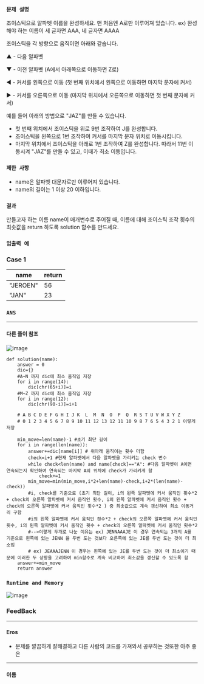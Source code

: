 ### `문제 설명`

조이스틱으로 알파벳 이름을 완성하세요. 맨 처음엔 A로만 이루어져 있습니다.
ex) 완성해야 하는 이름이 세 글자면 AAA, 네 글자면 AAAA

조이스틱을 각 방향으로 움직이면 아래와 같습니다.

▲ - 다음 알파벳

▼ - 이전 알파벳 (A에서 아래쪽으로 이동하면 Z로)

◀ - 커서를 왼쪽으로 이동 (첫 번째 위치에서 왼쪽으로 이동하면 마지막 문자에 커서)

▶ - 커서를 오른쪽으로 이동 (마지막 위치에서 오른쪽으로 이동하면 첫 번째 문자에 커서)

예를 들어 아래의 방법으로 "JAZ"를 만들 수 있습니다.

- 첫 번째 위치에서 조이스틱을 위로 9번 조작하여 J를 완성합니다.
- 조이스틱을 왼쪽으로 1번 조작하여 커서를 마지막 문자 위치로 이동시킵니다.
- 마지막 위치에서 조이스틱을 아래로 1번 조작하여 Z를 완성합니다.
따라서 11번 이동시켜 "JAZ"를 만들 수 있고, 이때가 최소 이동입니다.

### `제한 사항`

- name은 알파벳 대문자로만 이루어져 있습니다.
- name의 길이는 1 이상 20 이하입니다.

### `결과`

만들고자 하는 이름 name이 매개변수로 주어질 때, 이름에 대해 조이스틱 조작 횟수의 최솟값을 return 하도록 solution 함수를 만드세요.

### `입출력 예`
### Case 1
|name|return|
|---|---|
|"JEROEN"|56|
|"JAN"|23|

### `ANS`

----

#### 다른 풀이 참조

####
![image](https://user-images.githubusercontent.com/106041072/236861156-efac1efc-d67c-44b0-ae9f-59a9d6bf0e67.png)

```
def solution(name):
    answer = 0
    dic={}
    #A~N 까지 dic에 최소 움직임 저장 
    for i in range(14):
        dic[chr(65+i)]=i
    #M~Z 까지 dic에 최소 움직임 저장
    for i in range(12):
        dic[chr(90-i)]=i+1
    
    # A B C D E F G H I J K  L  M  N  O  P  Q  R S T U V W X Y Z
    # 0 1 2 3 4 5 6 7 8 9 10 11 12 13 12 11 10 9 8 7 6 5 4 3 2 1 이렇게 저장
        
    min_move=len(name)-1 #초기 최단 길이
    for i in range(len(name)):
        answer+=dic[name[i]] # 위아래 움직이는 횟수 더함
        check=i+1 #현재 알파벳에서 다음 알파벳을 가리키는 check 변수
        while check<len(name) and name[check]=="A": #다음 알파벳이 A이면 연속되는지 확인하여 연속되는 마지막 A의 위치에 check가 가리키게 함
            check+=1
        min_move=min(min_move,i*2+len(name)-check,i+2*(len(name)-check)) 
        #i, check를 기준으로 (초기 최단 길이, i의 왼쪽 알파벳에 커서 움직인 횟수*2 + check의 오른쪽 알파벳에 커서 움직인 횟수, i의 왼쪽 알파벳에 커서 움직인 횟수 + check의 오른쪽 알파벳에 커서 움직인 횟수*2 ) 중 최솟값으로 계속 갱신하여 최소 이동거리 구함
        #i의 왼쪽 알파벳에 커서 움직인 횟수*2 + check의 오른쪽 알파벳에 커서 움직인 횟수, i의 왼쪽 알파벳에 커서 움직인 횟수 + check의 오른쪽 알파벳에 커서 움직인 횟수*2 
        #-->이렇게 두개로 나눈 이유는 ex) JENNAAAJE 이 경우 연속되는 3개의 A를 기준으로 왼쪽에 있는 JENN 을 두번 도는 것보다 오른쪽에 있는 JE를 두번 도는 것이 더 최소임
        # ex) JEAAAJENN 이 경우는 왼쪽에 있는 JE를 두번 도는 것이 더 최소이기 때문에 이러한 두 상황을 고려하여 min함수로 계속 비교하며 최소값을 갱신할 수 있도록 함
    answer+=min_move 
    return answer            
```

### `Runtime and Memory`

![image](https://user-images.githubusercontent.com/106041072/236861227-fabed9b7-2741-428a-899a-8e053ba48ad2.png)

### FeedBack
---
#### Eros
- 문제를 깔끔하게 잘해결하고 다른 사람의 코드를 가져와서 공부하는 것또한 아주 좋은 

---
#### 이름
